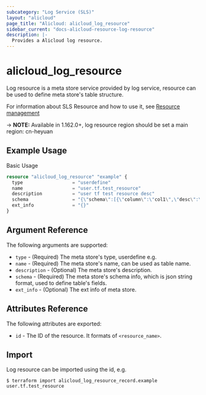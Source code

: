 ```yaml
---
subcategory: "Log Service (SLS)"
layout: "alicloud"
page_title: "Alicloud: alicloud_log_resource"
sidebar_current: "docs-alicloud-resource-log-resource"
description: |-
  Provides a Alicloud log resource.
---
```


# alicloud\_log\_resource

Log resource is a meta store service provided by log service, resource can be used to define meta store's table structure. 

For information about SLS Resource and how to use it, see [Resource management](https://www.alibabacloud.com/help/en/doc-detail/207732.html)

-> **NOTE:** Available in 1.162.0+, log resource region should be set a main region: cn-heyuan

## Example Usage

Basic Usage

```terraform
resource "alicloud_log_resource" "example" {
  type                  = "userdefine"
  name                  = "user.tf.test_resource"
  description           = "user tf test resource desc"
  schema                = "{\"schema\":[{\"column\":\"col1\",\"desc\":\"col1 desc\",\"ext_info\":{},\"required\":true,\"type\":\"string\"},{\"column\":\"col2\",\"desc\":\"col2 desc\",\"ext_info\":\"optional\",\"required\":true,\"type\":\"string\"}]}"
  ext_info              = "{}"
}


```
## Argument Reference

The following arguments are supported:

* `type` - (Required) The meta store's type, userdefine e.g.
* `name` - (Required) The meta store's name, can be used as table name.
* `description` - (Optional) The meta store's description.
* `schema` - (Required) The meta store's schema info, which is json string format, used to define table's fields.
* `ext_info` - (Optional) The ext info of meta store.

## Attributes Reference

The following attributes are exported:

* `id` - The ID of the resource. It formats of `<resource_name>`.

## Import

Log resource can be imported using the id, e.g.

```shell
$ terraform import alicloud_log_resource_record.example user.tf.test_resource
```
